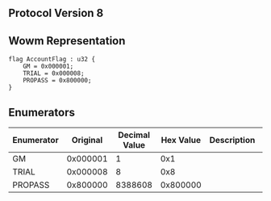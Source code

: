## Protocol Version 8

## Wowm Representation
```rust,ignore
flag AccountFlag : u32 {
    GM = 0x000001;    
    TRIAL = 0x000008;    
    PROPASS = 0x800000;    
}

```
## Enumerators
| Enumerator | Original | Decimal Value | Hex Value | Description | Comment |
| --------- | -------- | ------------- | --------- | ----------- | ------- |
| GM | 0x000001 | 1 | 0x1 |  |  |
| TRIAL | 0x000008 | 8 | 0x8 |  |  |
| PROPASS | 0x800000 | 8388608 | 0x800000 |  |  |
